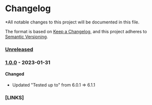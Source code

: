 <!-- This file is maintained using the changelogger cli tool. Do not modify this file by hand.-->
# Changelog
*All notable changes to this project will be documented in this file.

The format is based on [Keep a Changelog](https://keepachangelog.com/en/1.0.0/),
and this project adheres to [Semantic Versioning](https://semver.org/spec/v2.0.0.html).

### [Unreleased]

### [1.0.0] - 2023-01-31

#### Changed

- Updated "Tested up to" from 6.0.1 => 6.1.1

### [LINKS]

[Unreleased]: https://github.com/award28/changelogger/compare/1.0.0...HEAD
[1.0.0]: https://github.com/award28/changelogger/commit/a284a424df9fe41121f5101b9a9471aa91fad7c4
